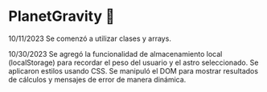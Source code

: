 # PlanetGravity 🚀
10/11/2023 Se comenzó a utilizar clases y arrays.

10/30/2023 Se agregó la funcionalidad de almacenamiento local (localStorage) para recordar el peso del usuario y el astro seleccionado. Se aplicaron estilos usando CSS. Se manipuló el DOM para mostrar resultados de cálculos y mensajes de error de manera dinámica.
